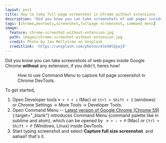 ```yaml
---
layout: post
title: How to take full-page screenshot in Chrome without extensions
description: "Did you know you can take screenshots of web pages inside Google Chrome without any extension"
tags: [chrome,devtools,screenshot,fullpage screenshot, command menu]
image:
  feature: chrome-screeshot-without-extension.jpg
  path: images/chrome-screeshot-without-extension.jpg
  credit: Photo by Jan Mellström on Unsplash
  creditlink: 'https://unsplash.com/photos/e3xVWlQywj8'
---
```


Did you know you can take screenshots of web pages inside Google Chrome **without** any extension, if you didn't, heres how!

<figure>
	<img src="{{ site.url }}/images/chrome-screenshot.gif" alt="">
	<figcaption>How to use Command Menu to capture full page screenshot in Chrome DevTools.</figcaption>
</figure>

To get started,
1. Open Developer tools `` ⌘ + ⌥ + i `` (Mac) or `` Ctrl + Shift + I `` (windows) or Chrome Settings -> More Tools -> Developer Tools.
2. Open Command Menu -- [Latest version of Google Chrome (Chrome 59)](https://developers.google.com/web/updates/2017/04/devtools-release-notes){:target="_blank"} introduces Command Menu (command palette like in sublime and atom), which can be opened by ``  ⌘ + ⇧ + P `` (Mac) or `` Ctrl + Shift + P `` (Windows, Linux) inside DevTools.
3. Start typing screenshot and select **Capture full size screenshot**. and aahaa!! that's it.
